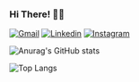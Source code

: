 
### Hi There! 🖐🏽

[![Gmail](https://img.shields.io/badge/Gmail-D14836?style=for-the-badge&logo=gmail&logoColor=white)](mailto:keliofilho12@gmail.com)
[![Linkedin](https://img.shields.io/badge/LinkedIn-0077B5?style=for-the-badge&logo=linkedin&logoColor=white)](https://www.linkedin.com/in/keliocirilo/)
[![Instagram](https://img.shields.io/badge/Instagram-E4405F?style=for-the-badge&logo=instagram&logoColor=white)](https://www.instagram.com/kelio.z/)

![Anurag's GitHub stats](https://github-readme-stats.vercel.app/api?username=KellaoDev&show_icons=true&theme=dracula)

![Top Langs](https://github-readme-stats.vercel.app/api/top-langs/?username=anuraghazra&layout=compact)



